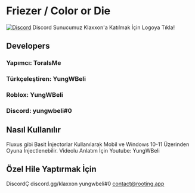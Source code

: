 # Friezer / Color or Die
[![Discord](https://media.discordapp.net/attachments/338403017894395905/668536741942263808/Discord-Logo-Color.png)](https://discord.gg/klaxxon)
Discord Sunucumuz Klaxxon'a Katılmak İçin Logoya Tıkla!

## Developers
### Yapımcı: ToralsMe

### Türkçeleştiren: YungWBeli
### Roblox: YungWBeli
### Discord: yungwbeli#0


## Nasıl Kullanılır
Fluxus gibi Basit İnjectorlar Kullanılarak Mobil ve Windows 10-11 Üzerinden Oyuna İnjectlenebilir. Videolu Anlatım İçin Youtube: YungWBeli

## Özel Hile Yaptırmak İçin
DiscordÇ
discord.gg/klaxxon
yungwbeli#0
contact@rooting.app
